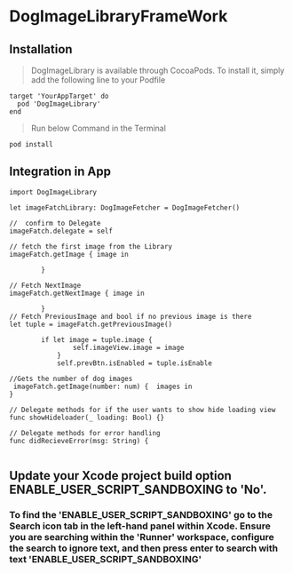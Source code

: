 # DogImageLibraryFrameWork
## Installation
> DogImageLibrary is available through CocoaPods. To install it, simply add the following line to your Podfile
```
target 'YourAppTarget' do
  pod 'DogImageLibrary'
end
```
> Run below Command in the Terminal
 ```
pod install
 ```
## Integration in App
```
import DogImageLibrary

let imageFatchLibrary: DogImageFetcher = DogImageFetcher()

//  confirm to Delegate 
imageFatch.delegate = self 

// fetch the first image from the Library
imageFatch.getImage { image in
            
        }

// Fetch NextImage
imageFatch.getNextImage { image in
                
        }
// Fetch PreviousImage and bool if no previous image is there 
let tuple = imageFatch.getPreviousImage()
        
        if let image = tuple.image {
                self.imageView.image = image
            }
            self.prevBtn.isEnabled = tuple.isEnable

//Gets the number of dog images  
 imageFatch.getImage(number: num) {  images in
}

// Delegate methods for if the user wants to show hide loading view
func showHideloader(_ loading: Bool) {}

// Delegate methods for error handling
func didRecieveError(msg: String) {
        
```

##  Update your Xcode project build option ENABLE_USER_SCRIPT_SANDBOXING to 'No'.
### To find the 'ENABLE_USER_SCRIPT_SANDBOXING' go to the Search icon tab in the left-hand panel within Xcode. Ensure you are searching within the 'Runner' workspace, configure the search to ignore text, and then press enter to search with text 'ENABLE_USER_SCRIPT_SANDBOXING'
